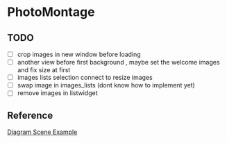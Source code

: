 # PhotoMontage
## TODO
- [ ] crop images in new window before loading 
- [ ] another view before first background , maybe set the welcome images and fix size at first
- [ ] images lists selection connect to resize images
- [ ] swap image in images_lists (dont know how to implement yet)
- [ ] remove images in listwidget

## Reference
[Diagram Scene Example](https://doc.qt.io/qt-5/qtwidgets-graphicsview-diagramscene-example.html)

